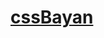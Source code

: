 # [**cssBayan**][cssbayan-link]

[cssbayan-link]: https://brainfixer.github.io/cssBayan/cssBayan/index.html

